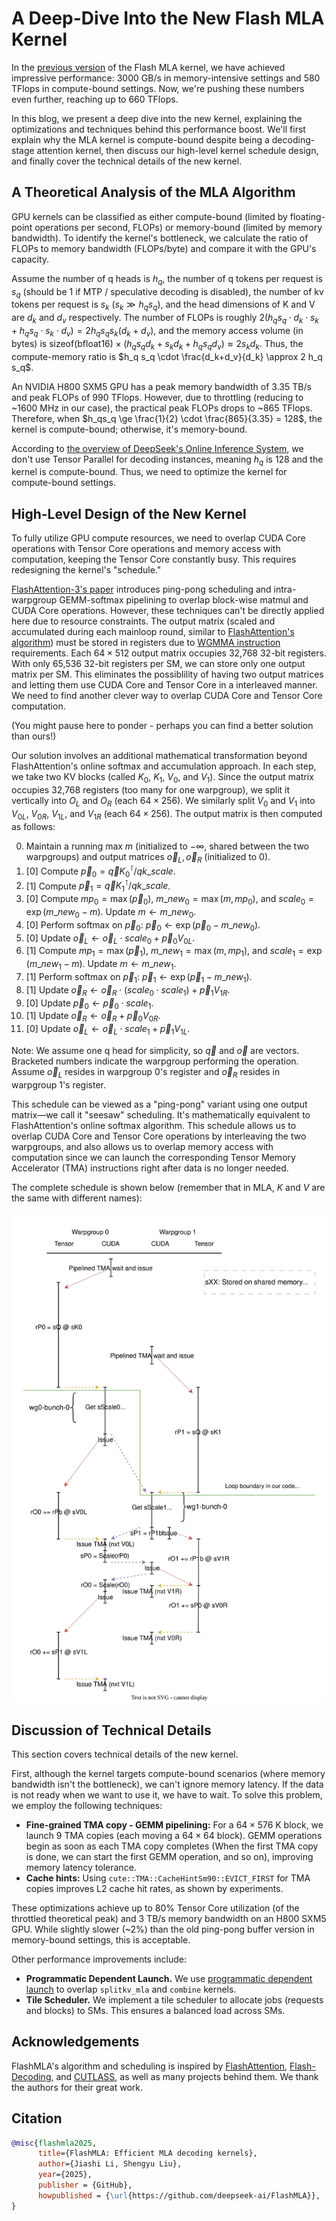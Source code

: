 # A Deep-Dive Into the New Flash MLA Kernel

In the [previous version](https://github.com/deepseek-ai/FlashMLA/tree/b31bfe72a83ea205467b3271a5845440a03ed7cb) of the Flash MLA kernel, we have achieved impressive performance: 3000 GB/s in memory-intensive settings and 580 TFlops in compute-bound settings. Now, we're pushing these numbers even further, reaching up to 660 TFlops.

In this blog, we present a deep dive into the new kernel, explaining the optimizations and techniques behind this performance boost. We'll first explain why the MLA kernel is compute-bound despite being a decoding-stage attention kernel, then discuss our high-level kernel schedule design, and finally cover the technical details of the new kernel.

## A Theoretical Analysis of the MLA Algorithm

GPU kernels can be classified as either compute-bound (limited by floating-point operations per second, FLOPs) or memory-bound (limited by memory bandwidth). To identify the kernel's bottleneck, we calculate the ratio of FLOPs to memory bandwidth (FLOPs/byte) and compare it with the GPU's capacity.

Assume the number of q heads is $h_q$, the number of q tokens per request is $s_q$ (should be 1 if MTP / speculative decoding is disabled), the number of kv tokens per request is $s_k\ (s_k \gg h_q s_q)$, and the head dimensions of K and V are $d_k$ and $d_v$ respectively. The number of FLOPs is roughly $2 (h_q s_q \cdot d_k \cdot s_k + h_q s_q \cdot s_k \cdot d_v) = 2 h_q s_q s_k (d_k+d_v)$, and the memory access volume (in bytes) is $\mathop{\text{sizeof}}(\text{bfloat16}) \times (h_q s_q d_k + s_k d_k + h_q s_q d_v) \approx 2s_k d_k$. Thus, the compute-memory ratio is $h_q s_q \cdot \frac{d_k+d_v}{d_k} \approx 2 h_q s_q$.

An NVIDIA H800 SXM5 GPU has a peak memory bandwidth of 3.35 TB/s and peak FLOPs of 990 TFlops. However, due to throttling (reducing to ~1600 MHz in our case), the practical peak FLOPs drops to ~865 TFlops. Therefore, when $h_qs_q \ge \frac{1}{2} \cdot \frac{865}{3.35} = 128$, the kernel is compute-bound; otherwise, it's memory-bound.

According to [the overview of DeepSeek's Online Inference System](https://github.com/deepseek-ai/open-infra-index/blob/main/202502OpenSourceWeek/day_6_one_more_thing_deepseekV3R1_inference_system_overview.md), we don't use Tensor Parallel for decoding instances, meaning $h_q$ is 128 and the kernel is compute-bound. Thus, we need to optimize the kernel for compute-bound settings.

## High-Level Design of the New Kernel

To fully utilize GPU compute resources, we need to overlap CUDA Core operations with Tensor Core operations and memory access with computation, keeping the Tensor Core constantly busy. This requires redesigning the kernel's "schedule."

[FlashAttention-3's paper](https://arxiv.org/abs/2205.14135) introduces ping-pong scheduling and intra-warpgroup GEMM-softmax pipelining to overlap block-wise matmul and CUDA Core operations. However, these techniques can't be directly applied here due to resource constraints. The output matrix (scaled and accumulated during each mainloop round, similar to [FlashAttention's algorithm](https://arxiv.org/abs/2205.14135)) must be stored in registers due to [WGMMA instruction](https://docs.nvidia.com/cuda/parallel-thread-execution/#asynchronous-warpgroup-level-matrix-instructions) requirements. Each $64 \times 512$ output matrix occupies 32,768 32-bit registers. With only 65,536 32-bit registers per SM, we can store only one output matrix per SM. This eliminates the possiblility of having two output matrices and letting them use CUDA Core and Tensor Core in a interleaved manner. We need to find another clever way to overlap CUDA Core and Tensor Core computation.

(You might pause here to ponder - perhaps you can find a better solution than ours!)

Our solution involves an additional mathematical transformation beyond FlashAttention's online softmax and accumulation approach. In each step, we take two KV blocks (called $K_0$, $K_1$, $V_0$, and $V_1$). Since the output matrix occupies 32,768 registers (too many for one warpgroup), we split it vertically into $O_L$ and $O_R$ (each $64 \times 256$). We similarly split $V_0$ and $V_1$ into $V_{0L}$, $V_{0R}$, $V_{1L}$, and $V_{1R}$ (each $64 \times 256$). The output matrix is then computed as follows:

0. Maintain a running max $m$ (initialized to $-\infty$, shared between the two warpgroups) and output matrices $\vec o_L, \vec o_R$ (initialized to 0).
1. [0] Compute $\vec p_0 = \vec q K_0^\intercal / qk\_scale$.
2. [1] Compute $\vec p_1 = \vec q K_1^\intercal / qk\_scale$.
3. [0] Compute $mp_0 = \max(\vec p_0)$, $m\_new_0 = \max(m, mp_0)$, and $scale_0 = \exp(m\_new_0 - m)$. Update $m \gets m\_new_0$.
4. [0] Perform softmax on $\vec p_0$: $\vec p_0 \gets \exp(\vec p_0 - m\_new_0)$.
5. [0] Update $\vec o_L \gets \vec o_L \cdot scale_0 + \vec p_0 V_{0L}$.
6. [1] Compute $mp_1 = \max(\vec p_1)$, $m\_new_1 = \max(m, mp_1)$, and $scale_1 = \exp(m\_new_1 - m)$. Update $m \gets m\_new_1$.
7. [1] Perform softmax on $\vec p_1$: $\vec p_1 \gets \exp(\vec p_1 - m\_new_1)$.
8. [1] Update $\vec o_R \gets \vec o_R \cdot (scale_0 \cdot scale_1) + \vec p_1 V_{1R}$.
9. [0] Update $\vec p_0 \gets \vec p_0 \cdot scale_1$.
10. [1] Update $\vec o_R \gets \vec o_R + \vec p_0 V_{0R}$.
11. [0] Update $\vec o_L \gets \vec o_L \cdot scale_1 + \vec p_1 V_{1L}$.

Note: We assume one q head for simplicity, so $\vec q$ and $\vec o$ are vectors. Bracketed numbers indicate the warpgroup performing the operation. Assume $\vec o_L$ resides in warpgroup 0's register and $\vec o_R$ resides in warpgroup 1's register.

This schedule can be viewed as a "ping-pong" variant using one output matrix—we call it "seesaw" scheduling. It's mathematically equivalent to FlashAttention's online softmax algorithm. This schedule allows us to overlap CUDA Core and Tensor Core operations by interleaving the two warpgroups, and also allows us to overlap memory access with computation since we can launch the corresponding Tensor Memory Accelerator (TMA) instructions right after data is no longer needed.

The complete schedule is shown below (remember that in MLA, $K$ and $V$ are the same with different names):

![MLA Kernel Sched](assets/MLA%20Kernel%20Sched.drawio.svg)

## Discussion of Technical Details

This section covers technical details of the new kernel.

First, although the kernel targets compute-bound scenarios (where memory bandwidth isn't the bottleneck), we can't ignore memory latency. If the data is not ready when we want to use it, we have to wait. To solve this problem, we employ the following techniques:

- **Fine-grained TMA copy - GEMM pipelining:** For a $64 \times 576$ K block, we launch 9 TMA copies (each moving a $64 \times 64$ block). GEMM operations begin as soon as each TMA copy completes (When the first TMA copy is done, we can start the first GEMM operation, and so on), improving memory latency tolerance.
- **Cache hints:** Using `cute::TMA::CacheHintSm90::EVICT_FIRST` for TMA copies improves L2 cache hit rates, as shown by experiments.

These optimizations achieve up to 80% Tensor Core utilization (of the throttled theoretical peak) and 3 TB/s memory bandwidth on an H800 SXM5 GPU. While slightly slower (~2%) than the old ping-pong buffer version in memory-bound settings, this is acceptable.

Other performance improvements include:
- **Programmatic Dependent Launch.** We use [programmatic dependent launch](https://docs.nvidia.com/cuda/cuda-c-programming-guide/index.html#programmatic-dependent-launch-and-synchronization) to overlap `splitkv_mla` and `combine` kernels.
- **Tile Scheduler.** We implement a tile scheduler to allocate jobs (requests and blocks) to SMs. This ensures a balanced load across SMs.

## Acknowledgements

FlashMLA's algorithm and scheduling is inspired by [FlashAttention](https://github.com/dao-AILab/flash-attention/), [Flash-Decoding](https://crfm.stanford.edu/2023/10/12/flashdecoding.html), and [CUTLASS](https://github.com/nvidia/cutlass), as well as many projects behind them. We thank the authors for their great work.

## Citation

```bibtex
@misc{flashmla2025,
      title={FlashMLA: Efficient MLA decoding kernels},
      author={Jiashi Li, Shengyu Liu},
      year={2025},
      publisher = {GitHub},
      howpublished = {\url{https://github.com/deepseek-ai/FlashMLA}},
}
```
